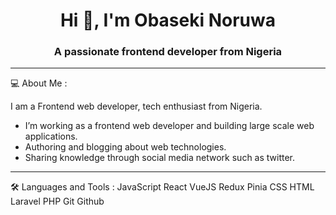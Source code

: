 <h1 align="center">Hi 👋, I'm Obaseki Noruwa</h1>
<h3 align="center">A passionate frontend developer from Nigeria</h3>

<hr/>

💻   About Me :
<p>I am a Frontend web developer, tech enthusiast  from Nigeria.</p>

<ul>
  <li>I’m working as a frontend web developer and building large scale web applications.</li>
  <li>Authoring and blogging about web technologies.</li>
  <li>Sharing knowledge through social media network such as twitter.</li>
 </ul>
 
 <hr/>
 
 🛠️ Languages and Tools :
JavaScript  React  VueJS  Redux  Pinia  CSS  HTML  Laravel  PHP Git Github
